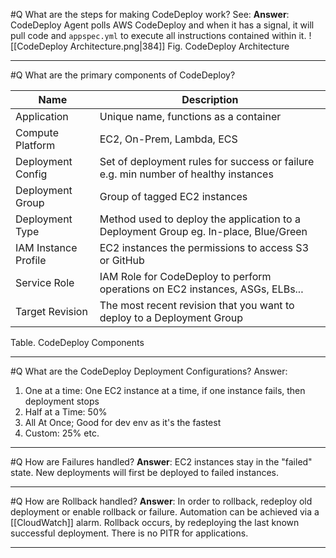 #Q What are the steps for making CodeDeploy work?
See: 
**Answer**: CodeDeploy Agent polls AWS CodeDeploy and when it has a signal, it will pull code and `appspec.yml` to execute all instructions contained within it.
![[CodeDeploy Architecture.png|384]]
Fig. CodeDeploy Architecture

---

#Q What are the primary components of CodeDeploy?

| Name                 | Description                                                                               |
| -------------------- | ----------------------------------------------------------------------------------------- |
| Application          | Unique name, functions as a container                                                     |
| Compute Platform     | EC2, On-Prem, Lambda, ECS                                                                 |
| Deployment Config    | Set of deployment rules for success or failure e.g. min number of healthy instances       |
| Deployment Group     | Group of tagged EC2 instances |
| Deployment Type      | Method used to deploy the application to a Deployment Group eg. In-place, Blue/Green      |
| IAM Instance Profile | EC2 instances the permissions to access S3 or GitHub                                      |
| Service Role         | IAM Role for CodeDeploy to perform operations on EC2 instances, ASGs, ELBs...             |
| Target Revision      | The most recent revision that you want to deploy to a Deployment Group                    |
Table. CodeDeploy Components

---

#Q What are the CodeDeploy Deployment Configurations?
Answer:  
1. One at a time: One EC2 instance at a time, if one instance fails, then deployment stops
2. Half at a Time: 50%
3. All At Once; Good for dev env as it's the fastest
4. Custom: 25% etc.
---

#Q How are Failures handled?
**Answer**: EC2 instances stay in the "failed" state. New deployments will first be deployed to failed instances. 

---

#Q How are Rollback handled?
**Answer**: In order to rollback, redeploy old deployment or enable rollback or failure. Automation can be achieved via a [[CloudWatch]] alarm. Rollback occurs, by redeploying the last known successful deployment. There is no PITR for applications. 

---
